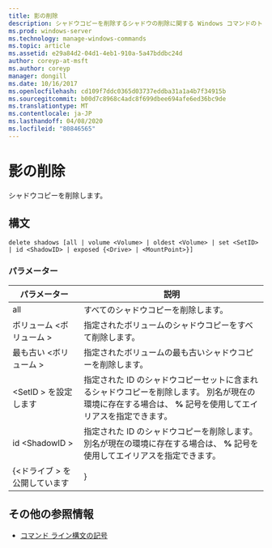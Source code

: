 ```yaml
---
title: 影の削除
description: シャドウコピーを削除するシャドウの削除に関する Windows コマンドのトピック。
ms.prod: windows-server
ms.technology: manage-windows-commands
ms.topic: article
ms.assetid: e29a84d2-04d1-4eb1-910a-5a47bddbc24d
author: coreyp-at-msft
ms.author: coreyp
manager: dongill
ms.date: 10/16/2017
ms.openlocfilehash: cd109f7ddc0365d03737eddba31a1a4b7f34915b
ms.sourcegitcommit: b00d7c8968c4adc8f699dbee694afe6ed36bc9de
ms.translationtype: MT
ms.contentlocale: ja-JP
ms.lasthandoff: 04/08/2020
ms.locfileid: "80846565"
---
```

# <a name="delete-shadows"></a>影の削除

シャドウコピーを削除します。

## <a name="syntax"></a>構文

```
delete shadows [all | volume <Volume> | oldest <Volume> | set <SetID> | id <ShadowID> | exposed {<Drive> | <MountPoint>}]
```

### <a name="parameters"></a>パラメーター

| パラメーター | 説明 |
| ---- | ---- |
| all | すべてのシャドウコピーを削除します。 |
| ボリューム \<ボリューム > | 指定されたボリュームのシャドウコピーをすべて削除します。 |
| 最も古い \<ボリューム > | 指定されたボリュームの最も古いシャドウコピーを削除します。 |
| \<SetID > を設定します | 指定された ID のシャドウコピーセットに含まれるシャドウコピーを削除します。 別名が現在の環境に存在する場合は、 **%** 記号を使用してエイリアスを指定できます。 |
| id \<ShadowID > | 指定された ID のシャドウコピーを削除します。 別名が現在の環境に存在する場合は、 **%** 記号を使用してエイリアスを指定できます。 |
| {\<ドライブ > を公開しています | <MountPoint>} |

## <a name="additional-references"></a>その他の参照情報

- [コマンド ライン構文の記号](command-line-syntax-key.md)